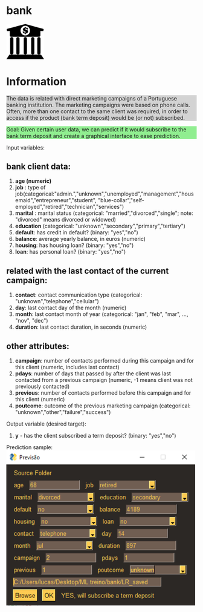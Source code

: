 # bank
<img src='img/bank.png' width='100'>

# Information
<div style="background-color:lightgrey;">
The data is related with direct marketing campaigns of a Portuguese banking institution. 
The marketing campaigns were based on phone calls. Often, more than one contact to the same client was required, 
in order to access if the product (bank term deposit) would be (or not) subscribed.
</div>
<p></p>
<div style='background-color:lightgreen;'>Goal: Given certain user data, we can predict if it would subscribe to the bank term deposit and create a graphical interface to ease prediction.</div>

Input variables:
## bank client data:
   <div>
    <ol>
       <li><strong>age (numeric)</strong> </li>
       <li><strong>job</strong> : type of job(categorical:"admin.","unknown","unemployed","management","housemaid","entrepreneur","student",
                                       "blue-collar","self-employed","retired","technician","services")</li> 
       <li><strong>marital</strong> : marital status (categorical: "married","divorced","single"; note: "divorced" means divorced or widowed)
       <li><strong>education</strong> (categorical: "unknown","secondary","primary","tertiary")</li>
       <li><strong>default</strong>: has credit in default? (binary: "yes","no")</li>
       <li><strong>balance</strong>: average yearly balance, in euros (numeric) </li>
       <li><strong>housing</strong>: has housing loan? (binary: "yes","no")</li>
       <li><strong>loan</strong>: has personal loan? (binary: "yes","no")</li>
    </ol>
   </div>
   
   ## related with the last contact of the current campaign:
   <ol>
      <li><strong>contact</strong>: contact communication type (categorical: "unknown","telephone","cellular")</li> 
      <li><strong>day</strong>: last contact day of the month (numeric)</li>
      <li><strong>month</strong>: last contact month of year (categorical: "jan", "feb", "mar", ..., "nov", "dec")</li>
      <li><strong>duration</strong>: last contact duration, in seconds (numeric)</li>
    </ol>
    
   ## other attributes:
   
   <ol>
      <li><strong>campaign</strong>: number of contacts performed during this campaign and for this client (numeric, includes last contact)</li>
      <li><strong>pdays</strong>: number of days that passed by after the client was last contacted from a previous campaign (numeric, -1 means client was not previously contacted)</li>
      <li><strong>previous</strong>: number of contacts performed before this campaign and for this client (numeric)</li>
      <li><strong>poutcome</strong>: outcome of the previous marketing campaign (categorical: "unknown","other","failure","success")</li>
</ol>
  Output variable (desired target):
  <ol>
      <li><strong>y</strong> - has the client subscribed a term deposit? (binary: "yes","no")</li>
  </ol>

  <div>Prediction sample:</div>
  <img src='img/prediction example.png' width='500'>
  
